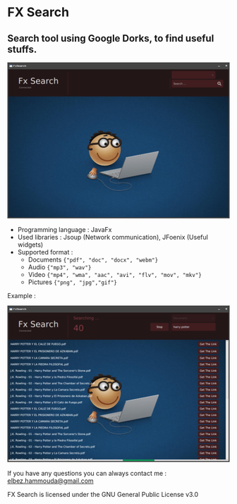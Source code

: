 # FX Search
## Search tool using Google Dorks, to find useful stuffs.


![alt](img/img1.png)

- Programming language : JavaFx
- Used libraries : Jsoup (Network communication), JFoenix (Useful widgets)
- Supported format : 
  - Documents `{"pdf", "doc", "docx", "webm"}`
  - Audio `{"mp3", "wav"}`
  - Video `{"mp4", "wma", "aac", "avi", "flv", "mov", "mkv"}`
  - Pictures `{"png", "jpg","gif"}`

Example : 

![alt](img/img2.png)

If you have any questions you can always contact me : elbez.hammouda@gmail.com

FX Search is licensed under the GNU General Public License v3.0
